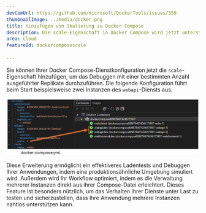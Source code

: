 ```yaml
---
devComUrl: https://github.com/microsoft/DockerTools/issues/359
thumbnailImage: ../media/docker.png
title: Hinzufügen von Skalierung zu Docker Compose
description: Die scale-Eigenschaft in Docker Compose wird jetzt unterstützt.
area: Cloud
featureId: dockercomposescale

---
```



Sie können Ihrer Docker Compose-Dienstkonfiguration jetzt die `scale`-Eigenschaft hinzufügen, um das Debuggen mit einer bestimmten Anzahl ausgeführter Replikate durchzuführen. Die folgende Konfiguration führt beim Start beispielsweise zwei Instanzen des `webapi`-Diensts aus.

![Docker-Skalierung](../media/docker-scale.png)

Diese Erweiterung ermöglicht ein effektiveres Ladentests und Debuggen Ihrer Anwendungen, indem eine produktionsähnliche Umgebung simuliert wird. Außerdem wird Ihr Workflow optimiert, indem es die Verwaltung mehrerer Instanzen direkt aus ihrer Compose-Datei erleichtert. Dieses Feature ist besonders nützlich, um das Verhalten Ihrer Dienste unter Last zu testen und sicherzustellen, dass Ihre Anwendung mehrere Instanzen nahtlos unterstützen kann.

